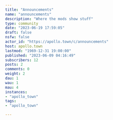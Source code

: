 ```yaml
---
title: "Announcements" 
name: "announcements"
description: "Where the mods show stuff"
type: community
date: "2023-06-19 17:59:05"
draft: false
nsfw: false
actor_id: "https://apollo.town/c/announcements"
host: apollo.town
lastmod: "1969-12-31 19:00:00"
published: "2023-06-09 04:16:49"
subscribers: 12
posts: 2
comments: 0
weight: 2
dau: 1
wau: 1
mau: 4
instances:
- "apollo_town"
tags: 
- "apollo_town"

---
```

